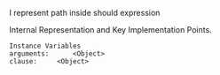 I represent path inside should expression

Internal Representation and Key Implementation Points.

    Instance Variables
	arguments:		<Object>
	clause:		<Object>